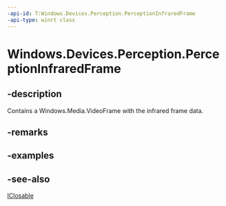 ```yaml
---
-api-id: T:Windows.Devices.Perception.PerceptionInfraredFrame
-api-type: winrt class
---
```


<!-- Class syntax.
public class PerceptionInfraredFrame : Windows.Devices.Perception.IPerceptionInfraredFrame, Windows.Foundation.IClosable
-->

# Windows.Devices.Perception.PerceptionInfraredFrame

## -description
Contains a Windows.Media.VideoFrame with the infrared frame data.

## -remarks

## -examples

## -see-also
[IClosable](../windows.foundation/iclosable.md)